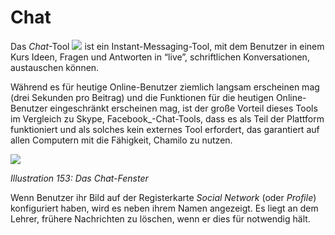 
# Chat

Das _Chat_-Tool ![](../../.gitbook/assets/graphics374.png) ist ein Instant-Messaging-Tool, mit dem Benutzer in einem Kurs Ideen, Fragen und Antworten in “live”, schriftlichen Konversationen, austauschen können.

Während es für heutige Online-Benutzer ziemlich langsam erscheinen mag \(drei Sekunden pro Beitrag\) und die Funktionen für die heutigen Online-Benutzer eingeschränkt erscheinen mag, ist der große Vorteil dieses Tools im Vergleich zu Skype, Facebook_-Chat-Tools, dass es als Teil der Plattform funktioniert und als solches kein externes Tool erfordert, das garantiert auf allen Computern mit die Fähigkeit, Chamilo zu nutzen.

![](../../.gitbook/assets/graphics280.png)

_Illustration 153: Das Chat-Fenster_

Wenn Benutzer ihr Bild auf der Registerkarte _Social Network_ \(oder _Profile_\) konfiguriert haben, wird es neben ihrem Namen angezeigt. Es liegt an dem Lehrer, frühere Nachrichten zu löschen, wenn er dies für notwendig hält.